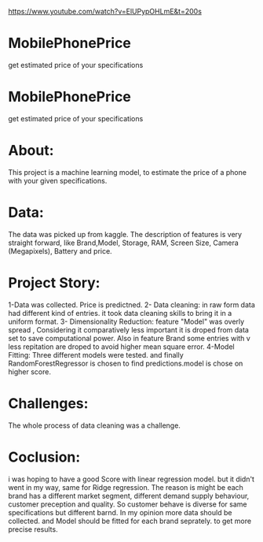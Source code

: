 https://www.youtube.com/watch?v=ElUPypOHLmE&t=200s
# MobilePhonePrice
get estimated price of your specifications

# MobilePhonePrice
get estimated price of your specifications
# About:
This project is a machine learning model, to estimate the price of a phone with your given specifications.
# Data:
The data was picked up from kaggle. The description of features is very straight forward, like Brand,Model, Storage, RAM, Screen Size, Camera (Megapixels), Battery and price.
# Project Story:
1-Data was collected. Price is predictned.
2- Data cleaning: in raw form data had different kind of entries. it took data cleaning skills to bring it in a uniform format.
3- Dimensionality Reduction: feature "Model" was overly spread , Considering it comparatively less important it is droped from data set to save computational power. Also in feature Brand some entries with v less repitation are droped to avoid higher mean square error.
4-Model Fitting: Three different models were tested. and finally RandomForestRegressor is chosen to find predictions.model is chose on higher score.
# Challenges:
The whole process of data cleaning was a challenge.
# Coclusion:
i was hoping to have a good Score with linear regression model. but it didn't went in my way, same for Ridge regression. The reason is might be each brand has a different market segment, different demand supply behaviour, customer preception and quality. So customer behave is diverse for same specifications but different barnd.
In my opinion more data should be collected. and Model should be fitted for each brand seprately. to get more precise results.

